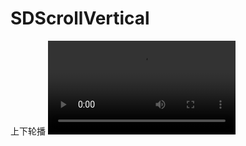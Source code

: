 # SDScrollVertical
上下轮播
![video](https://github.com/zhangsuya/SDScrollVertical.git/SDScrollVertical/SDScrollVertical/垂直滚播.mov)
